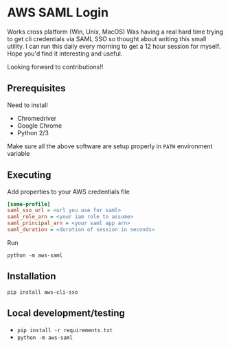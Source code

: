 # AWS SAML Login
Works cross platform (Win, Unix, MacOS)
Was having a real hard time trying to get cli credentials via SAML SSO so thought about writing this small utility.
I can run this daily every morning to get a 12 hour session for myself. Hope you'd find it interesting and useful.

Looking forward to contributions!!

## Prerequisites

Need to install
* Chromedriver
* Google Chrome
* Python 2/3

Make sure all the above software are setup properly in `PATH` environment variable

## Executing

Add properties to your AWS credentials file

```ini
[some-profile]
saml_sso_url = <url you use for saml>
saml_role_arn = <your iam role to assume>
saml_principal_arn = <your saml app arn>
saml_duration = <duration of session in seconds>
```

Run
```shell
python -m aws-saml
```

## Installation
```pip install aws-cli-sso```

## Local development/testing
* ```pip install -r requirements.txt```
* ```python -m aws-saml```

